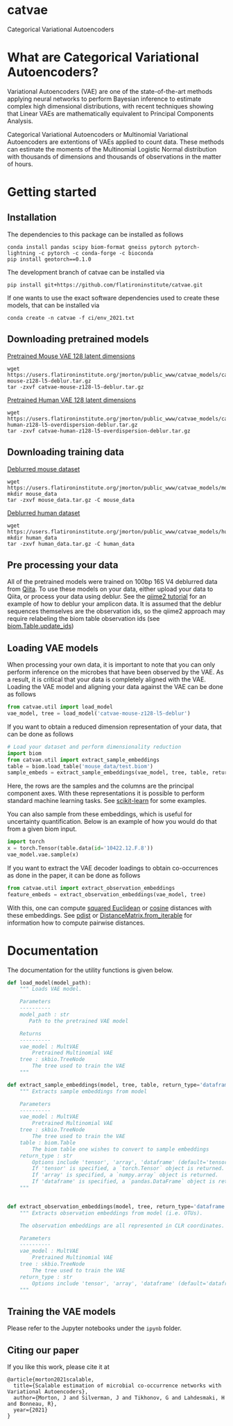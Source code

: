 # catvae
Categorical Variational Autoencoders

# What are Categorical Variational Autoencoders?

Variational Autoencoders (VAE) are one of the state-of-the-art methods applying neural networks to perform Bayesian inference to estimate complex high dimensional distributions, with recent techniques showing that Linear VAEs are mathematically equivalent to Principal Components Analysis.


Categorical Variational Autoencoders or Multinomial Variational Autoencoders are extentions of VAEs applied to count data.  These methods can estimate the moments of the Multinomial Logistic Normal distribution with thousands of dimensions and thousands of observations in the matter of hours.

# Getting started

## Installation

The dependencies to this package can be installed as follows
```
conda install pandas scipy biom-format gneiss pytorch pytorch-lightning -c pytorch -c conda-forge -c bioconda
pip install geotorch==0.1.0
```

The development branch of catvae can be installed via
```
pip install git+https://github.com/flatironinstitute/catvae.git
```

If one wants to use the exact software dependencies used to create these models, that can be installed via
```
conda create -n catvae -f ci/env_2021.txt
```

## Downloading pretrained models

[Pretrained Mouse VAE 128 latent dimensions](https://users.flatironinstitute.org/jmorton/public_www/catvae_models/catvae-mouse-z128-l5-deblur.tar.gz)
```
wget https://users.flatironinstitute.org/jmorton/public_www/catvae_models/catvae-mouse-z128-l5-deblur.tar.gz
tar -zxvf catvae-mouse-z128-l5-deblur.tar.gz
```

[Pretrained Human VAE 128 latent dimensions](https://users.flatironinstitute.org/jmorton/public_www/catvae_models/catvae-human-z128-l5-overdispersion-deblur.tar.gz)
```
wget https://users.flatironinstitute.org/jmorton/public_www/catvae_models/catvae-human-z128-l5-overdispersion-deblur.tar.gz
tar -zxvf catvae-human-z128-l5-overdispersion-deblur.tar.gz
```

## Downloading training data
[Deblurred mouse dataset](https://users.flatironinstitute.org/jmorton/public_www/catvae_models/mouse_data.tar.gz)
```
wget https://users.flatironinstitute.org/jmorton/public_www/catvae_models/mouse_data.tar.gz
mkdir mouse_data
tar -zxvf mouse_data.tar.gz -C mouse_data
```
[Deblurred human dataset](https://users.flatironinstitute.org/jmorton/public_www/catvae_models/human_data.tar.gz)
```
wget https://users.flatironinstitute.org/jmorton/public_www/catvae_models/human_data.tar.gz
mkdir human_data
tar -zxvf human_data.tar.gz -C human_data
```


## Pre processing your data

All of the pretrained models were trained on 100bp 16S V4 deblurred data from [Qiita](https://qiita.ucsd.edu/).  To use these models on your data, either upload your data to Qiita, or process your data using deblur.  See the [qiime2 tutorial](https://docs.qiime2.org/2021.4/tutorials/moving-pictures/#option-2-deblur) for an example of how to deblur your amplicon data.  It is assumed that the deblur sequences themselves are the observation ids, so the qiime2 approach may require relabeling the biom table observation ids (see [biom.Table.update_ids](http://biom-format.org/documentation/generated/biom.table.Table.update_ids.html))

## Loading VAE models

When processing your own data, it is important to note that you can only perform inference on the microbes that have been observed by the VAE.  As a result, it is critical that your data is completely aligned with the VAE. Loading the VAE model and aligning your data against the VAE can be done as follows

```python
from catvae.util import load_model
vae_model, tree = load_model('catvae-mouse-z128-l5-deblur')
```

If you want to obtain a reduced dimension representation of your data, that can be done as follows
```python
# Load your dataset and perform dimensionality reduction
import biom
from catvae.util import extract_sample_embeddings
table = biom.load_table('mouse_data/test.biom')
sample_embeds = extract_sample_embeddings(vae_model, tree, table, return_type='tensor')
```
Here, the rows are the samples and the columns are the principal component axes.
With these representations it is possible to perform standard machine learning tasks.
See [scikit-learn](https://scikit-learn.org/stable/index.html) for some examples.


You can also sample from these embeddings, which is useful for uncertainty quantification.
Below is an example of how you would do that from a given biom input.
```python
import torch
x = torch.Tensor(table.data(id='10422.12.F.8'))
vae_model.vae.sample(x)
```

If you want to extract the VAE decoder loadings to obtain co-occurrences as done in the paper, it can be done as follows
```python
from catvae.util import extract_observation_embeddings
feature_embeds = extract_observation_embeddings(vae_model, tree)
```
With this, one can compute [squared Euclidean](https://docs.scipy.org/doc/scipy/reference/generated/scipy.spatial.distance.sqeuclidean.html#scipy.spatial.distance.sqeuclidean) or
[cosine](https://docs.scipy.org/doc/scipy/reference/generated/scipy.spatial.distance.cosine.html#scipy.spatial.distance.cosine) distances with these embeddings.  See [pdist](https://docs.scipy.org/doc/scipy/reference/generated/scipy.spatial.distance.pdist.html) or [DistanceMatrix.from_iterable](http://scikit-bio.org/docs/0.5.1/generated/generated/skbio.stats.distance.DistanceMatrix.from_iterable.html) for information how to compute pairwise distances.

# Documentation
The documentation for the utility functions is given below.

```python
def load_model(model_path):
    """ Loads VAE model.

    Parameters
    ----------
    model_path : str
       Path to the pretrained VAE model

    Returns
    ----------
    vae_model : MultVAE
        Pretrained Multinomial VAE
    tree : skbio.TreeNode
        The tree used to train the VAE
    """

def extract_sample_embeddings(model, tree, table, return_type='dataframe'):
    """ Extracts sample embeddings from model

    Parameters
    ----------
    vae_model : MultVAE
        Pretrained Multinomial VAE
    tree : skbio.TreeNode
        The tree used to train the VAE
    table : biom.Table
        The biom table one wishes to convert to sample embeddings
    return_type : str
        Options include 'tensor', 'array', 'dataframe' (default='tensor').
        If 'tensor' is specified, a `torch.Tensor` object is returned.
        If 'array' is specified, a `numpy.array` object is returned.
        If 'dataframe' is specified, a `pandas.DataFrame` object is returned.
    """


def extract_observation_embeddings(model, tree, return_type='dataframe'):
    """ Extracts observation embeddings from model (i.e. OTUs).

    The observation embeddings are all represented in CLR coordinates.

    Parameters
    ----------
    vae_model : MultVAE
        Pretrained Multinomial VAE
    tree : skbio.TreeNode
        The tree used to train the VAE
    return_type : str
        Options include 'tensor', 'array', 'dataframe' (default='dataframe')
    """
```
## Training the VAE models

Please refer to the Jupyter notebooks under the `ipynb` folder.

## Citing our paper

If you like this work, please cite it at
```
@article{morton2021scalable,
  title={Scalable estimation of microbial co-occurrence networks with Variational Autoencoders},
  author={Morton, J and Silverman, J and Tikhonov, G and Lahdesmaki, H and Bonneau, R},
  year={2021}
}
```
